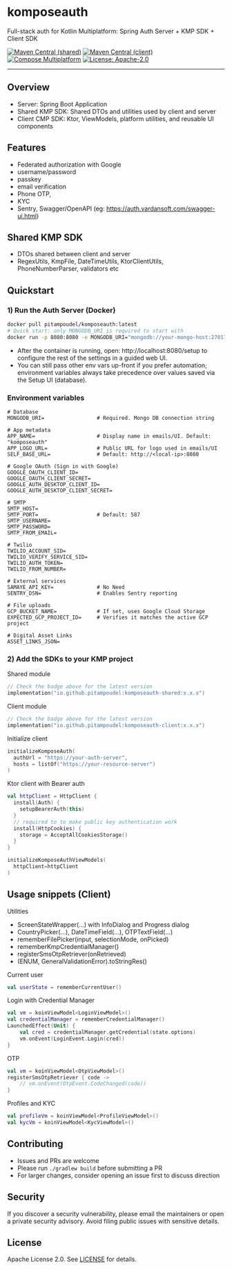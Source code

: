 # komposeauth

Full-stack auth for Kotlin Multiplatform: Spring Auth Server + KMP SDK + Client SDK

[![Maven Central (shared)](https://img.shields.io/maven-central/v/io.github.pitampoudel/komposeauth-shared.svg)](https://central.sonatype.com/artifact/io.github.pitampoudel/komposeauth-shared)
[![Maven Central (client)](https://img.shields.io/maven-central/v/io.github.pitampoudel/komposeauth-client.svg)](https://central.sonatype.com/artifact/io.github.pitampoudel/komposeauth-client)
[![Compose Multiplatform](https://img.shields.io/badge/Compose-Multiplatform-42a5f5)](https://www.jetbrains.com/lp/compose-multiplatform/)
[![License: Apache-2.0](https://img.shields.io/badge/License-Apache_2.0-green.svg)](LICENSE)

---

## Overview

- Server: Spring Boot Application
- Shared KMP SDK: Shared DTOs and utilities used by client and server
- Client CMP SDK: Ktor, ViewModels, platform utilities, and reusable UI components

## Features

- Federated authorization with Google
- username/password
- passkey
- email verification
- Phone OTP,
- KYC
- Sentry, Swagger/OpenAPI (eg: https://auth.vardansoft.com/swagger-ui.html)

## Shared KMP SDK

- DTOs shared between client and server
- RegexUtils, KmpFile, DateTimeUtils, KtorClientUtils, PhoneNumberParser, validators etc

## Quickstart

### 1) Run the Auth Server (Docker)

```bash
docker pull pitampoudel/komposeauth:latest
# Quick start: only MONGODB_URI is required to start with
docker run -p 8080:8080 -e MONGODB_URI="mongodb://your-mongo-host:27017/auth" pitampoudel/komposeauth:latest
```

- After the container is running, open: http://localhost:8080/setup to configure the rest of the settings in a guided web UI.
- You can still pass other env vars up-front if you prefer automation; environment variables always take precedence over values saved via the Setup UI (database).

### Environment variables

```
# Database
MONGODB_URI=                 # Required. Mongo DB connection string

# App metadata
APP_NAME=                    # Display name in emails/UI. Default: "komposeauth"
APP_LOGO_URL=                # Public URL for logo used in emails/UI
SELF_BASE_URL=               # Default: http://<local-ip>:8080

# Google OAuth (Sign in with Google)
GOOGLE_OAUTH_CLIENT_ID=
GOOGLE_OAUTH_CLIENT_SECRET=
GOOGLE_AUTH_DESKTOP_CLIENT_ID=
GOOGLE_AUTH_DESKTOP_CLIENT_SECRET=

# SMTP
SMTP_HOST=
SMTP_PORT=                   # Default: 587
SMTP_USERNAME=
SMTP_PASSWORD=
SMTP_FROM_EMAIL=

# Twilio
TWILIO_ACCOUNT_SID=
TWILIO_VERIFY_SERVICE_SID=
TWILIO_AUTH_TOKEN=
TWILIO_FROM_NUMBER=

# External services
SAMAYE_API_KEY=              # No Need
SENTRY_DSN=                  # Enables Sentry reporting

# File uploads
GCP_BUCKET_NAME=             # If set, uses Google Cloud Storage
EXPECTED_GCP_PROJECT_ID=     # Verifies it matches the active GCP project

# Digital Asset Links
ASSET_LINKS_JSON=
```

### 2) Add the SDKs to your KMP project

Shared module

```kotlin
// Check the badge above for the latest version
implementation("io.github.pitampoudel:komposeauth-shared:x.x.x")
```

Client module

```kotlin
// Check the badge above for the latest version
implementation("io.github.pitampoudel:komposeauth-client:x.x.x")
```

Initialize client

```kotlin
initializeKomposeAuth(
  authUrl = "https://your-auth-server",
  hosts = listOf("https://your-resource-server")
)
```
Ktor client with Bearer auth

```kotlin
val httpClient = HttpClient {
  install(Auth) {
    setupBearerAuth(this)
  }
  // required to to make public key authentication work
  install(HttpCookies) {
    storage = AcceptAllCookiesStorage()
  }
}
```

```kotlin
initializeKomposeAuthViewModels(
  httpClient=httpClient
)
```

## Usage snippets (Client)

Utilities

- ScreenStateWrapper(...) with InfoDialog and Progress dialog
- CountryPicker(...), DateTimeField(...), OTPTextField(...)
- rememberFilePicker(input, selectionMode, onPicked)
- rememberKmpCredentialManager()
- registerSmsOtpRetriever(onRetrieved)
- (ENUM, GeneralValidationError).toStringRes()

Current user

```kotlin
val userState = rememberCurrentUser()
```

Login with Credential Manager

```kotlin
val vm = koinViewModel<LoginViewModel>()
val credentialManager = rememberCredentialManager()
LaunchedEffect(Unit) {
    val cred = credentialManager.getCredential(state.options)
    vm.onEvent(LoginEvent.Login(cred))
}
```

OTP

```kotlin
val vm = koinViewModel<OtpViewModel>()
registerSmsOtpRetriever { code ->
    // vm.onEvent(OtpEvent.CodeChanged(code))
}
```

Profiles and KYC

```kotlin
val profileVm = koinViewModel<ProfileViewModel>()
val kycVm = koinViewModel<KycViewModel>()
```

## Contributing

- Issues and PRs are welcome
- Please run `./gradlew build` before submitting a PR
- For larger changes, consider opening an issue first to discuss direction

## Security

If you discover a security vulnerability, please email the maintainers or open a private security
advisory. Avoid filing public issues with sensitive details.

## License

Apache License 2.0. See [LICENSE](LICENSE) for details.

